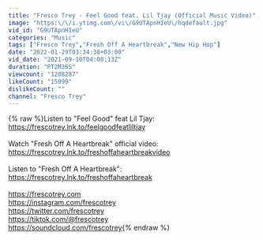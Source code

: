 ```yaml
---
title: "Fresco Trey - Feel Good feat. Lil Tjay (Official Music Video)"
image: "https:\/\/i.ytimg.com\/vi\/G9UTApnHIeU\/hqdefault.jpg"
vid_id: "G9UTApnHIeU"
categories: "Music"
tags: ["Fresco Trey","Fresh Off A Heartbreak","New Hip Hop"]
date: "2022-01-29T03:34:38+03:00"
vid_date: "2021-09-10T04:00:13Z"
duration: "PT2M36S"
viewcount: "1208287"
likeCount: "15099"
dislikeCount: ""
channel: "Fresco Trey"
---
```

{% raw %}Listen to &quot;Feel Good&quot; feat Lil Tjay:<br /><a rel="nofollow" target="blank" href="https://frescotrey.lnk.to/feelgoodfeatliltjay">https://frescotrey.lnk.to/feelgoodfeatliltjay</a><br /><br />Watch &quot;Fresh Off A Heartbreak&quot; official video:<br /><a rel="nofollow" target="blank" href="https://frescotrey.lnk.to/freshoffaheartbreakvideo">https://frescotrey.lnk.to/freshoffaheartbreakvideo</a><br /><br />Listen to &quot;Fresh Off A Heartbreak&quot;:<br /><a rel="nofollow" target="blank" href="https://frescotrey.lnk.to/freshoffaheartbreak">https://frescotrey.lnk.to/freshoffaheartbreak</a><br /><br /><a rel="nofollow" target="blank" href="https://frescotrey.com">https://frescotrey.com</a><br /><a rel="nofollow" target="blank" href="https://instagram.com/frescotrey">https://instagram.com/frescotrey</a><br /><a rel="nofollow" target="blank" href="https://twitter.com/frescotrey">https://twitter.com/frescotrey</a><br /><a rel="nofollow" target="blank" href="https://tiktok.com/@frescotrey">https://tiktok.com/@frescotrey</a> <br /><a rel="nofollow" target="blank" href="https://soundcloud.com/frescotrey">https://soundcloud.com/frescotrey</a>{% endraw %}
